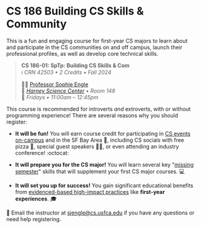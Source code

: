 # CS 186 Building CS Skills &amp; Community

This is a fun and engaging course for first-year CS majors to learn about and participate in the CS communities on and off campus, launch their professional profiles, as well as develop core technical skills.

> **CS 186-01: SpTp: Building CS Skills & Com**  
> :information_source: *CRN 42503 • 2 Credits • Fall 2024*
> 
> :woman_teacher: [Professor Sophie Engle](https://sjengle.cs.usfca.edu/)  
> :school: *[Harney Science Center](https://maps.usfca.edu/?id=924#!ce/17539?ct/62018,14583?m/160034?s/?mc/37.77695499999999,-122.45121?z/18?lvl/0?share) • Room 148*  
> :date: *Fridays • 11:00am &ndash; 12:45pm*

This course is recommended for introverts *and* extroverts, with or without programming experience! There are several reasons why you should register:

  - **It will be fun!** You will earn course credit for participating in [CS events on-campus](https://www.instagram.com/usf_cs/) and in the SF Bay Area :bridge_at_night:, including CS socials with free pizza :pizza:, special guest speakers :woman_technologist:, or even attending an industry conference! :octocat:

  - **It will prepare you for the CS major!** You will learn several key "[missing semester](https://missing.csail.mit.edu/)" skills that will supplement your first CS major courses. :computer:

  - **It will set you up for success!** You gain significant educational benefits from [evidenced-based high-impact practices](https://www.aacu.org/trending-topics/high-impact) like **first-year experiences**. :mortar_board:

:email: Email the instructor at [sjengle@cs.usfca.edu](mailto:sjengle@cs.usfca.edu) if you have any questions or need help registering.
